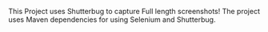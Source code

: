 This Project uses Shutterbug to capture Full length screenshots!
The project uses Maven dependencies for using Selenium and Shutterbug.
